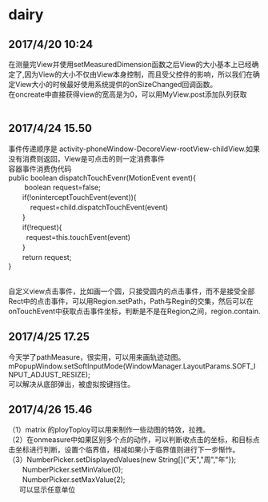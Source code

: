 # dairy<br>
## 2017/4/20 10:24<br>
在测量完View并使用setMeasuredDimension函数之后View的大小基本上已经确定了,因为View的大小不仅由View本身控制，而且受父控件的影响，所以我们在确定View大小的时候最好使用系统提供的onSizeChanged回调函数。<br>
在oncreate中直接获得view的宽高是为0，可以用MyView.post添加队列获取<br><br>
## 2017/4/24 15.50<br>
事件传递顺序是 activity-phoneWindow-DecoreView-rootView-childView.如果没有消费则返回，View是可点击的则一定消费事件<br>
容器事件消费伪代码<br>
public boolean dispatchTouchEvenr(MotionEvent event){<br>
　　  boolean request=false;<br>
  　　if(!oninterceptTouchEvent(event)){<br>
     　　request=child.dispatchTouchEvent(event)<br>
  　　}<br>
  　　if(!request){<br>
    　　request=this.touchEvent(event)<br>
  　　}<br>
  　　return request;<br>
}<br>

<br>自定义view点击事件，比如画一个圆，只接受圆内的点击事件，而不是接受全部Rect中的点击事件，可以用Region.setPath，Path与Regin的交集，然后可以在onTouchEvent中获取点击事件坐标，判断是不是在Region之间，region.contain.<br>
## 2017/4/25 17.25<br>
今天学了pathMeasure，很实用，可以用来画轨迹动图。
mPopupWindow.setSoftInputMode(WindowManager.LayoutParams.SOFT_INPUT_ADJUST_RESIZE);<br>
可以解决从底部弹出，被虚拟按键挡住。<br>
## 2017/4/26 15.46<br>
（1）matrix 的ployToploy可以用来制作一些动图的特效，拉拽。<br>
（2）在onmeasure中如果区别多个点的动作，可以判断收点击的坐标，和目标点击坐标进行判断，设置个临界值，相减如果小于临界值则进行下一步惭怍。<br>
（3）NumberPicker.setDisplayedValues(new String[]{"天","周","年"});<br>
 　　NumberPicker.setMinValue(0);<br>
 　　NumberPicker.setMaxValue(2);<br>
   　可以显示任意单位<br>
